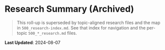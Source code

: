<!-- CONTEXT_REFERENCE: 400_context-priority-guide.md -->

# Research Summary (Archived)

> This roll-up is superseded by topic-aligned research files and the map in `500_research-index.md`. See that index for
navigation and the per-topic `500_*_research.md` files.

**Last Updated**: 2024-08-07
